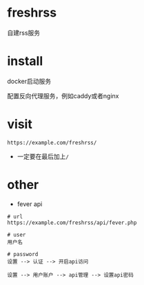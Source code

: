 # freshrss

自建rss服务

# install
docker启动服务

配置反向代理服务，例如caddy或者nginx

# visit
```
https://example.com/freshrss/
```
* 一定要在最后加上```/```

# other

* fever api
```
# url
https://example.com/freshrss/api/fever.php

# user
用户名

# password
设置 --> 认证 --> 开启api访问

设置 --> 用户账户 --> api管理 --> 设置api密码
```